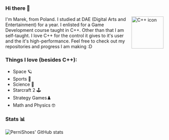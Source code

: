 ### Hi there 👋

<img align="right" alt="C++ icon" width="100px" style="padding-right:10px;" src="https://cdn.jsdelivr.net/gh/devicons/devicon@latest/icons/cplusplus/cplusplus-original.svg" />
                   
I'm Marek, from Poland. I studied at DAE (Digital Arts and Entertainment) for a year. I enlisted for a Game Development course taught in C++. Other than that I am self-taught. 
I love C++ for the control it gives to it's user and the it's high-performance. Feel free to check out my repositories and progress I am making :D

### Things I love (besides C++):
- Space 🪐 
- Sports 👟
- Science 🔬
- Starcraft 2 🕹️
- Strategy Games♟️
- Math and Physics 🤓


### Stats 📊
![PerniShoes' GitHub stats](https://github-readme-stats.vercel.app/api?username=PerniShoes&show_icons=true&theme=midnight-purple)
